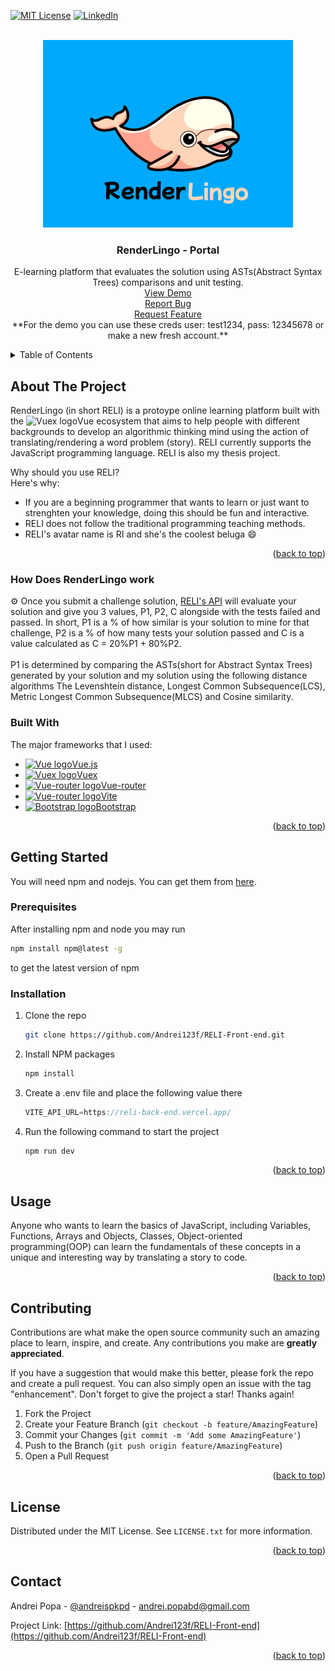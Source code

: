 <div id="top"></div>


[![MIT License][license-shield]][license-url]
[![LinkedIn][linkedin-shield]][linkedin-url]



<!-- PROJECT LOGO -->
<br />
<div align="center">
  <a href="https://github.com/Andrei123f/RELI-Front-end">
    <img src="https://github.com/Andrei123f/RELI-Front-end/blob/main/public/reli-logo.jpg" alt="Logo" width=400 height=300>
  </a>

  <h3 align="center">RenderLingo - Portal</h3>

  <p align="center">
    E-learning platform that evaluates the solution using ASTs(Abstract Syntax Trees) comparisons and unit testing.
    <br />
    <a href="https://reli-front-end.vercel.app/">View Demo</a> <br />
    <a href="https://github.com/Andrei123f/RELI-Front-end/issues">Report Bug</a><br />
    <a href="https://github.com/Andrei123f/RELI-Front-end/issues">Request Feature</a> <br />
    **For the demo you can use these creds user: test1234, pass: 12345678 or make a new fresh account.**
  </p>
</div>



<!-- TABLE OF CONTENTS -->
<details>
  <summary>Table of Contents</summary>
  <ol>
    <li>
      <a href="#about-the-project">About The Project</a>
      <ul>
        <li><a href="#how-does-it-work">How Does RenderLingo work</a></li>
        <li><a href="#built-with">Built With</a></li>
      </ul>
    </li>
    <li>
      <a href="#getting-started">Getting Started</a>
      <ul>
        <li><a href="#prerequisites">Prerequisites</a></li>
        <li><a href="#installation">Installation</a></li>
      </ul>
    </li>
    <li><a href="#usage">Usage</a></li>
    <li><a href="#contributing">Contributing</a></li>
    <li><a href="#license">License</a></li>
    <li><a href="#contact">Contact</a></li>
  </ol>
</details>



<!-- ABOUT THE PROJECT -->
## About The Project
RenderLingo (in short RELI) is a protoype online learning platform built with the <img src="https://img.icons8.com/color/344/vue-js.png" alt="Vuex logo" width=20 height=20>Vue ecosystem that aims to help people with different backgrounds to develop an algorithmic thinking mind using the action of translating/rendering a word problem (story). RELI currently supports the JavaScript programming language. RELI is also my thesis project.

Why should you use RELI?<br />
Here's why:
* If you are a beginning programmer that wants to learn or just want to strenghten your knowledge, doing this should be fun and interactive.
* RELI does not follow the traditional programming teaching methods.
* RELI's avatar name is RI and she's the coolest beluga :smile:
<p align="right">(<a href="#top">back to top</a>)</p>


### How Does RenderLingo work

<div id="how-does-it-work"></div>
⚙️ Once you submit a challenge solution, <a href="https://github.com/Andrei123f/RELI-back-end">RELI's API</a> will evaluate your solution and give you 3 values, P1, P2, C alongside with the tests failed and passed.
In short, P1 is a % of how similar is your solution to mine for that challenge, P2 is a % of how many tests your solution passed and C is a value calculated as C = 20%P1 + 80%P2. 
<br />
<br />
P1 is determined by comparing the ASTs(short for Abstract Syntax Trees) generated by your solution and my solution using the following distance algorithms The Levenshtein distance, Longest Common Subsequence(LCS), Metric Longest Common Subsequence(MLCS) and Cosine similarity.


### Built With
The major frameworks that I used: <br />
* <a href="https://vuejs.org/"><img src="https://img.icons8.com/color/344/vue-js.png" alt="Vue logo" width=20 height=20>Vue.js</a> 
* <a href="https://vuex.vuejs.org/"><img src="https://img.icons8.com/color/344/vue-js.png" alt="Vuex logo" width=20 height=20>Vuex</a> 
* <a href="https://router.vuejs.org/"><img src="https://img.icons8.com/color/344/vue-js.png" alt="Vue-router logo" width=20 height=20>Vue-router</a> 
* <a href="https://vitejs.dev/"><img src="https://vitejs.dev/logo.svg" alt="Vue-router logo" width=20 height=20>Vite</a> 
* <a href="https://getbootstrap.com/"><img src="https://img.icons8.com/color/344/bootstrap.png" alt="Bootstrap logo" width=20 height=20>Bootstrap</a> 

<p align="right">(<a href="#top">back to top</a>)</p>




<!-- GETTING STARTED -->
## Getting Started
You will need npm and nodejs. You can get them from <a href="https://nodejs.org/en/download/">here</a>.

### Prerequisites

After installing npm and node you may run
  ```sh
  npm install npm@latest -g
  ```
to get the latest version of npm

### Installation
1. Clone the repo
   ```sh
   git clone https://github.com/Andrei123f/RELI-Front-end.git
   ```
2. Install NPM packages
   ```sh
   npm install
   ```
3. Create a .env file and place the following value there
   ```js
   VITE_API_URL=https://reli-back-end.vercel.app/
   ```
   
   
4. Run the following command to start the project
   ```sh
   npm run dev
   ```

<p align="right">(<a href="#top">back to top</a>)</p>

<!-- USAGE EXAMPLES -->
## Usage
Anyone who wants to learn the basics of JavaScript, including Variables, Functions, Arrays and Objects, Classes, Object-oriented programming(OOP) can learn the fundamentals of these concepts in a unique and interesting way by translating a story to code.

<p align="right">(<a href="#top">back to top</a>)</p>

<!-- CONTRIBUTING -->
## Contributing

Contributions are what make the open source community such an amazing place to learn, inspire, and create. Any contributions you make are **greatly appreciated**.

If you have a suggestion that would make this better, please fork the repo and create a pull request. You can also simply open an issue with the tag "enhancement".
Don't forget to give the project a star! Thanks again!

1. Fork the Project
2. Create your Feature Branch (`git checkout -b feature/AmazingFeature`)
3. Commit your Changes (`git commit -m 'Add some AmazingFeature'`)
4. Push to the Branch (`git push origin feature/AmazingFeature`)
5. Open a Pull Request

<p align="right">(<a href="#top">back to top</a>)</p>



<!-- LICENSE -->
## License

Distributed under the MIT License. See `LICENSE.txt` for more information.

<p align="right">(<a href="#top">back to top</a>)</p>



<!-- CONTACT -->
## Contact

Andrei Popa - [@andreispkpd](https://twitter.com/andreispkpd) - andrei.popabd@gmail.com

Project Link: [https://github.com/Andrei123f/RELI-Front-end](https://github.com/Andrei123f/RELI-Front-end)

<p align="right">(<a href="#top">back to top</a>)</p>

<!-- MARKDOWN LINKS & IMAGES -->
<!-- https://www.markdownguide.org/basic-syntax/#reference-style-links -->
[contributors-shield]: https://img.shields.io/github/contributors/Andrei123f/RELI-Front-end.svg?style=for-the-badge
[contributors-url]: https://github.com/Andrei123f/RELI-Front-end/graphs/contributors
[forks-shield]: https://img.shields.io/github/forks/Andrei123f/RELI-Front-end.svg?style=for-the-badge
[forks-url]: https://github.com/Andrei123f/RELI-Front-end/network/members
[stars-shield]: https://img.shields.io/github/stars/Andrei123f/RELI-Front-end.svg?style=for-the-badge
[stars-url]: https://github.com/Andrei123f/RELI-Front-end/stargazers
[issues-shield]: https://img.shields.io/github/issues/Andrei123f/RELI-Front-end.svg?style=for-the-badge
[issues-url]: https://github.com/Andrei123f/RELI-Front-end/issues
[license-shield]: https://img.shields.io/github/license/Andrei123f/RELI-Front-end.svg?style=for-the-badge
[license-url]: https://github.com/Andrei123f/RELI-Front-end/blob/main/LICENSE
[linkedin-shield]: https://img.shields.io/badge/-LinkedIn-black.svg?style=for-the-badge&logo=linkedin&colorB=555
[linkedin-url]: https://www.linkedin.com/in/andrei-popa-563916192
[product-screenshot]: https://github.com/Andrei123f/RELI-Front-end/blob/main/public/cosmin_try.png

